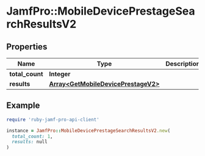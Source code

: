 # JamfPro::MobileDevicePrestageSearchResultsV2

## Properties

| Name | Type | Description | Notes |
| ---- | ---- | ----------- | ----- |
| **total_count** | **Integer** |  | [optional] |
| **results** | [**Array&lt;GetMobileDevicePrestageV2&gt;**](GetMobileDevicePrestageV2.md) |  | [optional] |

## Example

```ruby
require 'ruby-jamf-pro-api-client'

instance = JamfPro::MobileDevicePrestageSearchResultsV2.new(
  total_count: 1,
  results: null
)
```

